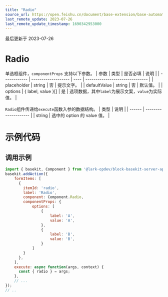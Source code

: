 ```yaml
---
title: "Radio"
source_url: https://open.feishu.cn/document/base-extension/base-automation-extensions/component/radio
last_remote_update: 2023-07-26
last_remote_update_timestamp: 1690342953000
---
```

最后更新于 2023-07-26

# Radio
单选框组件，`componentProps` 支持以下参数。
| 参数           | 类型                  | 是否必填 | 说明                              |
| ------------ | ------------------- | ---- | ------------------------------- |
| placeholder  | string              | 否    | 提示文字。                            |
| defaultValue | string              | 否    | 默认值。                             |
| options      | { label, value }[] | 是    | 选项数据，其中`label`为展示文案，`value`为实际值。 |
<br><br>
`Radio`组件传递给`execute`函数入参的数据结构。
| 类型     | 说明                   |
| ------ | -------------------- |
 | string | 选中的 option 的 value 值。 |

# 示例代码

## 调用示例

```js
import { basekit, Component } from '@lark-opdev/block-basekit-server-api';
basekit.addAction({
    formItems: [
      {
        itemId: 'radio',
        label: 'Radio',
        component: Component.Radio,
        componentProps: {
            options: [
                {
                    label: 'A',
                    value: 'A',
                },
                {
                    label: 'B',
                    value: 'B',
                }
            ]
        }
      },
    ],
    execute: async function(args, context) {
      const { radio } = args;
    },
    // ...
});
// ..
```
